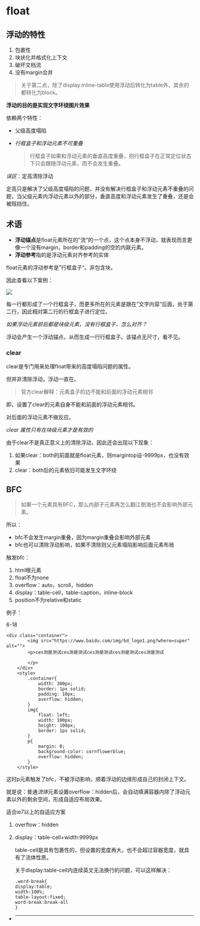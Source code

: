 # float

## 浮动的特性

1. 包裹性
2. 块状化并格式化上下文
3. 破坏文档流
4. 没有margin合并

> 关于第二点，除了display:inline-table使用浮动后转化为table外，其余的都转化为block。

**浮动的目的是实现文字环绕图片效果**

依赖两个特性：

- 父级高度塌陷

- *行框盒子和浮动元素不可重叠*

  > 行框盒子如果和浮动元素的垂直高度重叠，则行框盒子在正常定位状态下只会跟随浮动元素，而不会发生重叠。

*误区*：定高清除浮动

定高只是解决了父级高度塌陷的问题，并没有解决行框盒子和浮动元素不重叠的问题，当父级元素内浮动元素以外的部分，垂直高度和浮动元素发生了重叠，还是会被阻挡住。



## 术语

- **浮动锚点**是float元素所在的”流“的一个点，这个点本身不浮动，就表现而言更像一个没有margin，border和padding的空的内联元素。
- **浮动参考**指的是浮动元素对齐参考的实体

float元素的浮动参考是”行框盒子“。非包含块。

因此查看以下案例：

![](D:\mine-codes\notes\images\微信截图_20200402150007.png)

每一行都形成了一个行框盒子，而更多所在的元素是跟在”文字内容“后面，处于第二行，因此相对第二行的行框盒子进行定位。



*如果浮动元素前后都是块级元素，没有行框盒子，怎么对齐？*

浮动会产生一个浮动锚点，从而生成一行行框盒子。该锚点无尺寸，看不见。



### clear

clear是专门用来处理float带来的高度塌陷问题的属性。

但并非清除浮动，浮动一直在。

> 官方clear解释：元素盒子的边不能和前面的浮动元素相邻

即，设置了clear的元素自身不能和前面的浮动元素相邻。

对后面的浮动元素不做反应。

*clear 属性只有在块级元素才是有效的*



由于clear不是真正意义上的清除浮动，因此还会出现以下现象：

1. 如果clear：both的前面就是float元素，则margintop设-9999px，也没有效果
2. clear：both后的元素依旧可能发生文字环绕



## BFC

> 如果一个元素具有BFC，那么内部子元素再怎么翻江倒海也不会影响外部元素。

所以：

- bfc不会发生margin重叠，因为margin重叠会影响外部元素
- bfc也可以清除浮动影响，如果不清除则父元素塌陷影响后面元素布局

触发bfc：

1. html根元素
2. float不为none
3. overflow：auto，scroll，hidden
4. display：table-cell，table-caption，inline-block
5. position不为relative和static

例子：

6-18

```
<div class="container">
        <img src="https://www.baidu.com/img/bd_logo1.png?where=super" alt="">
        <p>ces测是测试ces测是测试ces测是测试ces测是测试ces测是测试

        </p>
    </div>
    <style>
        .container{
            width: 300px;
            border: 1px solid;
            padding: 10px;
            overflow: hidden;
        }
        img{
            float: left;
            width: 100px;
            height: 100px;
            border: 1px solid;
        }
        p{
            margin: 0;
            background-color: cornflowerblue;
            overflow: hidden;
        }
    </style>
```

这时p元素触发了bfc，不被浮动影响，顺着浮动的边缘形成自己的封闭上下文。

就是说：普通*流体*元素设置overflow：hidden后，会自动填满容器内除了浮动元素以外的剩余空间，形成自适应布局效果。

适合ie7以上的自适应方案

1. overflow：hidden

2. display：table-cell+width:9999px

   table-cell是具有包裹性的，但设置的宽度再大，也不会超过容器宽度，就具有了流体性质。

   关于display:table-cell内连续英文无法换行的问题，可以这样解决：

   ```
   .word-break{
   display:table;
   width:100%;
   table-layout:fixed;
   word-break:break-all
   }
   ```

   

- ****
